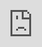 ```yaml
---
layout: default
title: SSO
nav_order: 1
has_children: false
parent: Small Lists
---
```

# SSO - Simple Skyrim Overhaul
A complete overhaul to Skyrim but with a twist, this list was limited to 200 mods.

**Total Space Required:** 118GB

<div class="youtube-container">
  <iframe style="position: absolute; top: 0; left: 0; width: 100%; height: 100%;" 
    src="https://www.youtube.com/embed/6vRCJRyCDVY?si=1y7U3ENkNsMkM2P4" 
    title="YouTube video player" 
    frameborder="0" 
    allow="accelerometer; autoplay; clipboard-write; encrypted-media; gyroscope; picture-in-picture; web-share" 
    referrerpolicy="strict-origin-when-cross-origin" 
    allowfullscreen>
  </iframe>
</div>

## How to get it?
Join the Modding Bungalo discord and grab the wabbajack file from **#sso-updates** channel

[Join the Discord](https://discord.gg/bungalo){: .btn }
